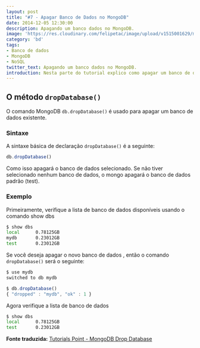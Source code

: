 ```yaml
---
layout: post
title: "#7 - Apagar Banco de Dados no MongoDB"
date: 2014-12-05 12:30:00
description: Apagando um banco dados no MongoDB.
image: 'https://res.cloudinary.com/felipetac/image/upload/v1515001629/macbook-delete_kpd2zw.png'
category: 'bd'
tags:
- Banco de dados
- MongoDB
- NoSQL
twitter_text: Apagando um banco dados no MongoDB.
introduction: Nesta parte do tutorial explico como apagar um banco de dados no MongoDB.
---
```


## O método ```dropDatabase()```

O comando MongoDB ```db.dropDatabase()``` é usado para apagar um banco de dados existente.

### Sintaxe

A sintaxe básica de declaração ```dropDatabase()``` é a seguinte:

```js
db.dropDatabase()
```

Como isso apagará o banco de dados selecionado. Se não tiver selecionado nenhum banco de dados, o mongo apagará o banco de dados padrão (test).

### Exemplo

Primeiramente, verifique a lista de banco de dados disponíveis usando o comando show dbs

```bash
$ show dbs
local      0.78125GB
mydb       0.23012GB
test       0.23012GB
```

Se você deseja apagar o novo banco de dados <mydb>, então o comando ```dropDatabase()``` será o seguinte:

```js
$ use mydb
switched to db mydb

$ db.dropDatabase()
{ "dropped" : "mydb", "ok" : 1 }
```

Agora verifique a lista de banco de dados

```bash
$ show dbs
local      0.78125GB
test       0.23012GB
```

**Fonte traduzida:** [Tutorials Point - MongoDB Drop Database](http://www.tutorialspoint.com/mongodb/mongodb_drop_database.htm)
